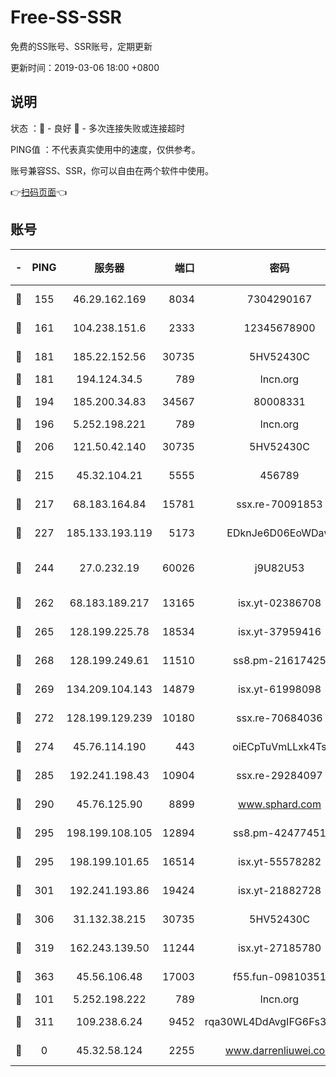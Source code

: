 # Free-SS-SSR

免费的SS账号、SSR账号，定期更新

更新时间：2019-03-06 18:00 +0800

## 说明

状态     ：🙂 - 良好 🙁 - 多次连接失败或连接超时

PING值   ：不代表真实使用中的速度，仅供参考。

账号兼容SS、SSR，你可以自由在两个软件中使用。

👉[扫码页面](https://liesauer.github.io/Free-SS-SSR/)👈

## 账号

|-|PING|服务器|端口|密码|加密方式|区域|
|:----:|:----:|:-----:|-----:|:----:|:----:|:----:|
|🙂|155|46.29.162.169|8034|7304290167|aes-256-cfb|RU|
|🙂|161|104.238.151.6|2333|12345678900|aes-256-cfb|JP|
|🙂|181|185.22.152.56|30735|5HV52430C|aes-256-cfb|RU|
|🙂|181|194.124.34.5|789|lncn.org|rc4|JP|
|🙂|194|185.200.34.83|34567|80008331|aes-256-cfb|US|
|🙂|196|5.252.198.221|789|lncn.org|rc4|JP|
|🙂|206|121.50.42.140|30735|5HV52430C|aes-256-cfb|JP|
|🙂|215|45.32.104.21|5555|456789|aes-256-cfb|SG|
|🙂|217|68.183.164.84|15781|ssx.re-70091853|aes-256-cfb|US|
|🙂|227|185.133.193.119|5173|EDknJe6D06EoWDaw|aes-256-cfb|US|
|🙂|244|27.0.232.19|60026|j9U82U53|xchacha20-ietf-poly1305|HK|
|🙂|262|68.183.189.217|13165|isx.yt-02386708|aes-256-cfb|SG|
|🙂|265|128.199.225.78|18534|isx.yt-37959416|aes-256-cfb|SG|
|🙂|268|128.199.249.61|11510|ss8.pm-21617425|aes-256-cfb|SG|
|🙂|269|134.209.104.143|14879|isx.yt-61998098|aes-256-cfb|SG|
|🙂|272|128.199.129.239|10180|ssx.re-70684036|aes-256-cfb|SG|
|🙂|274|45.76.114.190|443|oiECpTuVmLLxk4Ts|aes-256-cfb|AU|
|🙂|285|192.241.198.43|10904|ssx.re-29284097|aes-256-cfb|US|
|🙂|290|45.76.125.90|8899|www.sphard.com|aes-256-cfb|AU|
|🙂|295|198.199.108.105|12894|ss8.pm-42477451|aes-256-cfb|US|
|🙂|295|198.199.101.65|16514|isx.yt-55578282|aes-256-cfb|US|
|🙂|301|192.241.193.86|19424|isx.yt-21882728|aes-256-cfb|US|
|🙂|306|31.132.38.215|30735|5HV52430C|aes-256-cfb|US|
|🙂|319|162.243.139.50|11244|isx.yt-27185780|aes-256-cfb|US|
|🙂|363|45.56.106.48|17003|f55.fun-09810351|aes-256-cfb|US|
|🙂|101|5.252.198.222|789|lncn.org|rc4|JP|
|🙂|311|109.238.6.24|9452|rqa30WL4DdAvgIFG6Fs3znzTa|aes-256-cfb|FR|
|🙁|0|45.32.58.124|2255|www.darrenliuwei.com|aes-256-cfb|JP|
